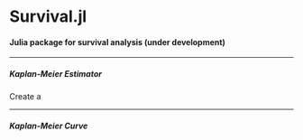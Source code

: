# Survival.jl
<body>
<h4>Julia package for survival analysis (under development)	</h4>

---
<h5>Kaplan-Meier Estimator</h5>
<a>Create a

---
<h5>Kaplan-Meier Curve</h5>
</body>
